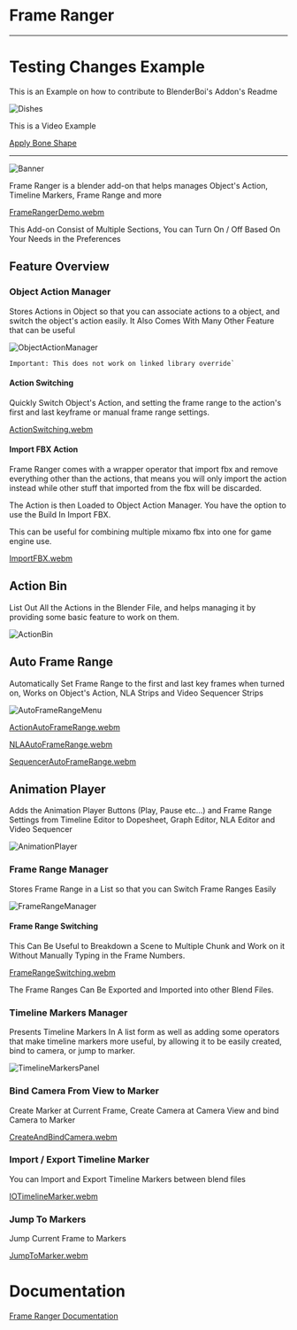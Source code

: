 # Frame Ranger

---

# Testing Changes Example

This is an Example on how to contribute to BlenderBoi's Addon's Readme

![Dishes](https://user-images.githubusercontent.com/122192320/211180314-6809297a-a4c3-4d5d-9ec7-edae93a180ad.jpg)

This is a Video Example

[Apply Bone Shape](https://user-images.githubusercontent.com/122192320/211180359-8e94f0ce-c757-43da-bd3d-33a895dd81fe.webm)


---



![Banner](https://user-images.githubusercontent.com/79613445/210191095-3b92a11b-3381-43d1-9fd5-18fdff878874.png)

Frame Ranger is a blender add-on that helps manages Object's Action, Timeline Markers, Frame Range and more

[FrameRangerDemo.webm](https://user-images.githubusercontent.com/79613445/210191135-78bbee31-6083-4f70-90ab-9d14201328db.webm)

This Add-on Consist of Multiple Sections, You can Turn On / Off Based On Your Needs in the Preferences

## Feature Overview

### Object Action Manager

Stores Actions in Object so that you can associate actions to a object, and switch the object's action easily. It Also Comes With Many Other Feature that can be useful

![ObjectActionManager](https://user-images.githubusercontent.com/79613445/210191176-855d314d-d87a-455a-a714-84e96027ff3a.png)

	Important: This does not work on linked library override`


#### Action Switching

Quickly Switch Object's Action, and setting the frame range to the action's first and last keyframe or manual frame range settings. 

[ActionSwitching.webm](https://user-images.githubusercontent.com/79613445/210191201-c41278ab-1ed3-4a00-9da7-403c2e4e10f3.webm)


#### Import FBX Action

Frame Ranger comes with a wrapper operator that import fbx and remove everything other than the actions, that means you will only import the action instead while other stuff that imported from the fbx will be discarded.

The Action is then Loaded to Object Action Manager. You have the option to use the Build In Import FBX.

This can be useful for combining multiple mixamo fbx into one for game engine use. 

[ImportFBX.webm](https://user-images.githubusercontent.com/79613445/210191369-fdda382e-4495-4559-9b3e-fc2894c10496.webm)

## Action Bin

List Out All the Actions in the Blender File, and helps managing it by providing some basic feature to work on them. 

![ActionBin](https://user-images.githubusercontent.com/79613445/210191216-10c557fa-7bdd-4cf8-9490-e3b9d59a1567.png)

## Auto Frame Range

Automatically Set Frame Range to the first and last key frames when turned on, Works on Object's Action, NLA Strips and Video Sequencer Strips

![AutoFrameRangeMenu](https://user-images.githubusercontent.com/79613445/210191225-06f01856-d53c-46e9-8966-13f364424f40.png)


[ActionAutoFrameRange.webm](https://user-images.githubusercontent.com/79613445/210191258-e58cf949-52a3-4fd9-af17-9ea57db00277.webm)

[NLAAutoFrameRange.webm](https://user-images.githubusercontent.com/79613445/210191261-ca3160e7-e4c1-43ca-9830-73eacea57497.webm)

[SequencerAutoFrameRange.webm](https://user-images.githubusercontent.com/79613445/210191267-ac2046db-1324-4114-b9e8-343722610109.webm)


## Animation Player

Adds the Animation Player Buttons (Play, Pause etc...) and Frame Range Settings from Timeline Editor to Dopesheet, Graph Editor, NLA Editor and Video Sequencer

![AnimationPlayer](https://user-images.githubusercontent.com/79613445/210191273-35d55325-388f-42f0-8857-68995f3b68a2.png)


### Frame Range Manager

Stores Frame Range in a List so that you can Switch Frame Ranges Easily

![FrameRangeManager](https://user-images.githubusercontent.com/79613445/210191276-4b9641ae-3dc3-43a5-bb6f-fa0b68953ef6.png)

#### Frame Range Switching

This Can Be Useful to Breakdown a Scene to Multiple Chunk and Work on it Without Manually Typing in the Frame Numbers.

[FrameRangeSwitching.webm](https://user-images.githubusercontent.com/79613445/210191284-b86f0264-b3d3-487c-b296-a28b5b37464f.webm)

The Frame Ranges Can Be Exported and Imported into other Blend Files.

### Timeline Markers Manager

Presents Timeline Markers In A list form as well as adding some operators that make timeline markers more useful, by allowing it to be easily created, bind to camera, or jump to marker. 

![TimelineMarkersPanel](https://user-images.githubusercontent.com/79613445/210191291-6594d227-8588-4ba3-b14c-a5a51245fbd5.png)


### Bind Camera From View to Marker

Create Marker at Current Frame, Create Camera at Camera View and bind Camera to Marker

[CreateAndBindCamera.webm](https://user-images.githubusercontent.com/79613445/210191399-8ca0d6f2-6eac-4503-9206-dce8078c99a3.webm)


### Import / Export Timeline Marker

You can Import and Export Timeline Markers between blend files

[IOTimelineMarker.webm](https://user-images.githubusercontent.com/79613445/210191504-fed0a569-ab80-4196-8afb-b1aba86577d1.webm)


### Jump To Markers

Jump Current Frame to Markers

[JumpToMarker.webm](https://user-images.githubusercontent.com/79613445/210191308-5e955a82-2d18-498f-8817-43891a26a3b2.webm)

# Documentation

[Frame Ranger Documentation](https://frame-ranger.readthedocs.io/en/latest/index.html#)
